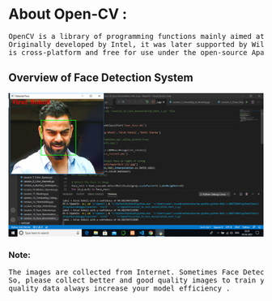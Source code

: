 # About Open-CV :
<pre>OpenCV is a library of programming functions mainly aimed at real-time computer vision. 
Originally developed by Intel, it was later supported by Willow Garage then Itseez. The library 
is cross-platform and free for use under the open-source Apache 2 License. <a href='https://opencv.org/about/'>More</a></pre>

## Overview of Face Detection System
<img src='Screenshot%20(13).png'>

### Note:
<pre>The images are collected from Internet. Sometimes Face Detection System Predict wrong . 
So, please collect better and good quality images to train your system. Quantity of feeding 
quality data always increase your model efficiency .</pre>


